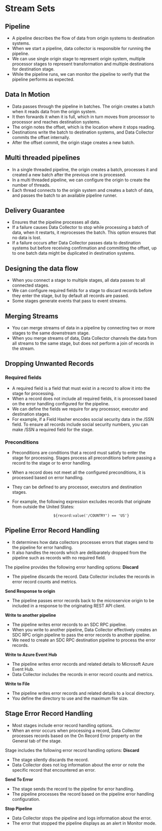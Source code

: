# Stream Sets
## Pipeline
* A pipeline describes the flow of data from origin systems to destination systems.
* When we start a pipeline, data collector is responsible for running the pipeline.
* We can use single origin stage to represent origin system, multiple processor stages to represent transformation and multiple destinations for destination stage.
* While the pipeline runs, we can monitor the pipeline to verify that the pipeline performs as expected.

## Data In Motion
* Data passes through the pipeline in batches. The origin creates a batch when it reads data from the origin system.
* It then forwards it when it is full, which in turn moves from processor to processor and reaches destination systems.
* The origin notes the offset, which is the location where it stops reading.
* Destinations write the batch to destination systems, and Data Collector commits the offset internally.
* After the offset commit, the origin stage creates a new batch. 

## Multi threaded pipelines
* In a single threaded pipeline, the origin creates a batch, processes it and created a new batch after the previous one is processed.
* In a multi threaded pipeline, we can configure the origin to create the number of threads.
* Each thread connects to the origin system and creates a batch of data, and passes the batch to an available pipeline runner.

## Delivery Guarantee
* Ensures that the pipeline processes all data. 
* If a failure causes Data Collector to stop while processing a batch of data, when it restarts, it reprocesses the batch. This option ensures that no data is lost. 
* If a failure occurs after Data Collector passes data to destination systems but before receiving confirmation and committing the offset, up to one batch data might be duplicated in destination systems.

## Designing the data flow
* When you connect a stage to multiple stages, all data passes to all connected stages.
* We can configure required fields for a stage to discard records before they enter the stage, but by default all records are passed.
* Some stages generate events that pass to event streams.

## Merging Streams
* You can merge streams of data in a pipeline by connecting two or more stages to the same downstream stage.  
* When you merge streams of data, Data Collector channels the data from all streams to the same stage, but does not perform a join of records in the stream. 

## Dropping Unwanted Records
### Required fields
* A required field is a field that must exist in a record to allow it into the stage for processing.
* When a record does not include all required fields, it is processed based on the error handling configured for the pipeline.
* We can define the fields we require for any processor, executor and destination stages.
* For example, if a Field Hasher encodes social security data in the /SSN field. To ensure all records include social security numbers, you can make /SSN a required field for the stage.

### Preconditions
* Preconditions are conditions that a record must satisfy to enter the stage for processing. Stages process all preconditions before passing a record to the stage or to error handling.
* When a record does not meet all the configured preconditions, it is processed based on error handling.
* They can be defined to any processor, executors and destination stages.
* For example, the following expression excludes records that originate from outside the United States:
  
                         ${record:value('/COUNTRY') == 'US'} 
  
## Pipeline Error Record Handling
* It determines how data collectors processes errors that stages send to the pipeline for error handling.
* It also handles the records which are delibarately dropped from the pipeline such as records with no required field.

The pipeline provides the following error handling options:
**Discard**
- The pipeline discards the record. Data Collector includes the records in error record counts and metrics. 

**Send Response to origin** 
- The pipeline passes error records back to the microservice origin to be included in a response to the originating REST API client.

**Write to another pipeline**
- The pipeline writes error records to an SDC RPC pipeline. 
- When you write to another pipeline, Data Collector effectively creates an SDC RPC origin pipeline to pass the error records to another pipeline. 
- We need to create an SDC RPC destination pipeline to process the error records.

**Write to Azure Event Hub**
- The pipeline writes error records and related details to Microsoft Azure Event Hub. 
- Data Collector includes the records in error record counts and metrics.

**Write to File**
- The pipeline writes error records and related details to a local directory.
- You define the directory to use and the maximum file size.

## Stage Error Record Handling
* Most stages include error record handling options.
* When an error occurs when processing a record, Data Collector processes records based on the On Record Error property on the General tab of the stage. 

Stage includes the following error record handling options:
**Discard** 
- The stage silently discards the record.
- Data Collector does not log information about the error or note the specific record that encountered an error. 

**Send To Error**
- The stage sends the record to the pipeline for error handling. 
- The pipeline processes the record based on the pipeline error handling configuration.

**Stop Pipeline**
- Data Collector stops the pipeline and logs information about the error. 
- The error that stopped the pipeline displays as an alert in Monitor mode. 
